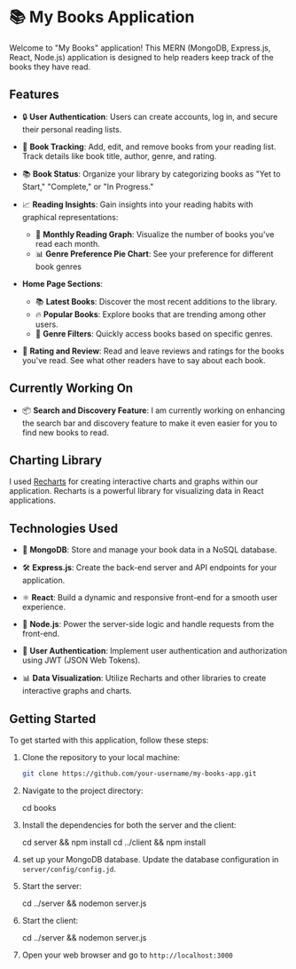 # 📚 My Books Application

Welcome to "My Books" application!  This MERN (MongoDB, Express.js, React, Node.js) application is designed to help readers keep track of the books they have read.


## Features
- 🔒 **User Authentication**: Users can create accounts, log in, and secure their personal reading lists.
  
- 📖 **Book Tracking**: Add, edit, and remove books from your reading list. Track details like book title, author, genre, and rating.

- 📚 **Book Status**: Organize your library by categorizing books as "Yet to Start," "Complete," or "In Progress."

- 📈 **Reading Insights**: Gain insights into your reading habits with graphical representations:
  - 📅 **Monthly Reading Graph**: Visualize the number of books you've read each month.
  - 📊 **Genre Preference Pie Chart**: See your preference for different book genres

- **Home Page Sections**:
  - 📚 **Latest Books**: Discover the most recent additions to the library.
  - 🔥 **Popular Books**: Explore books that are trending among other users.
  - 📖 **Genre Filters**: Quickly access books based on specific genres.

- 🌟 **Rating and Review**: Read and leave reviews and ratings for the books you've read. See what other readers have to say about each book.


## Currently Working On

- 📦 **Search and Discovery Feature**: I am currently working on enhancing the search bar and discovery feature to make it even easier for you to find new books to read.
  

## Charting Library

I used [Recharts](https://recharts.org/en-US/) for creating interactive charts and graphs within our application. Recharts is a powerful library for visualizing data in React applications.


## Technologies Used

- 💾 **MongoDB**: Store and manage your book data in a NoSQL database.

- 🛠️ **Express.js**: Create the back-end server and API endpoints for your application.

- ⚛️ **React**: Build a dynamic and responsive front-end for a smooth user experience.

- 📡 **Node.js**: Power the server-side logic and handle requests from the front-end.

- 🔐 **User Authentication**: Implement user authentication and authorization using JWT (JSON Web Tokens).

- 📊 **Data Visualization**: Utilize Recharts and other libraries to create interactive graphs and charts.


## Getting Started

To get started with this application, follow these steps:

1. Clone the repository to your local machine:

   ```bash
   git clone https://github.com/your-username/my-books-app.git
   
2. Navigate to the project directory:
   
   cd books
   
4. Install the dependencies for both the server and the client:
   
   cd server && npm install
   cd ../client && npm install
   
5. set up your MongoDB database.  Update the database configuration in `server/config/config.jd`.
   
6. Start the server:
   
   cd ../server && nodemon server.js
   
7. Start the client:
    
    cd ../server && nodemon server.js
  
8. Open your web browser and go to `http://localhost:3000`
